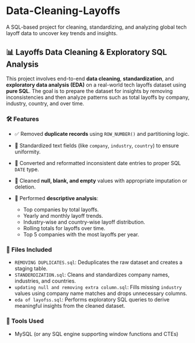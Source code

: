 # Data-Cleaning-Layoffs
A SQL-based project for cleaning, standardizing, and analyzing global tech layoff data to uncover key trends and insights.

## 📊 Layoffs Data Cleaning & Exploratory SQL Analysis

This project involves end-to-end **data cleaning**, **standardization**, and **exploratory data analysis (EDA)** on a real-world tech layoffs dataset using **pure SQL**. The goal is to prepare the dataset for insights by removing inconsistencies and then analyze patterns such as total layoffs by company, industry, country, and over time.

### 🛠️ Features

* ✅ Removed **duplicate records** using `ROW_NUMBER()` and partitioning logic.
* 🧹 Standardized text fields (like `company`, `industry`, `country`) to ensure uniformity.
* 📆 Converted and reformatted inconsistent date entries to proper SQL `DATE` type.
* 🚫 Cleaned **null, blank, and empty** values with appropriate imputation or deletion.
* 🧾 Performed **descriptive analysis**:

  * Top companies by total layoffs.
  * Yearly and monthly layoff trends.
  * Industry-wise and country-wise layoff distribution.
  * Rolling totals for layoffs over time.
  * Top 5 companies with the most layoffs per year.

### 📁 Files Included

* `REMOVING DUPLICATES.sql`: Deduplicates the raw dataset and creates a staging table.
* `STANDERDIZATION.sql`: Cleans and standardizes company names, industries, and countries.
* `updating null and removing extra column.sql`: Fills missing `industry` values using company name matches and drops unnecessary columns.
* `eda of layofss.sql`: Performs exploratory SQL queries to derive meaningful insights from the cleaned dataset.

### 📌 Tools Used

* MySQL (or any SQL engine supporting window functions and CTEs)

